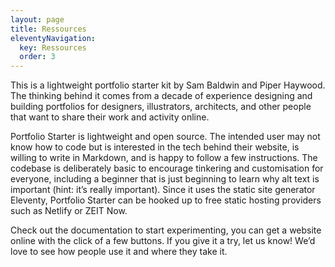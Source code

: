 ```yaml
---
layout: page
title: Ressources
eleventyNavigation:
  key: Ressources
  order: 3
---
```


This is a lightweight portfolio starter kit by Sam Baldwin and Piper Haywood. The thinking behind it comes from a decade of experience designing and building portfolios for designers, illustrators, architects, and other people that want to share their work and activity online.

Portfolio Starter is lightweight and open source. The intended user may not know how to code but is interested in the tech behind their website, is willing to write in Markdown, and is happy to follow a few instructions. The codebase is deliberately basic to encourage tinkering and customisation for everyone, including a beginner that is just beginning to learn why alt text is important (hint: it’s really important). Since it uses the static site generator Eleventy, Portfolio Starter can be hooked up to free static hosting providers such as Netlify or ZEIT Now.

Check out the documentation to start experimenting, you can get a website online with the click of a few buttons. If you give it a try, let us know! We’d love to see how people use it and where they take it.
